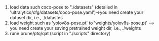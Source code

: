 1. load data such coco-pose to "./datasets" (detailed in 'ultralytics/cfg/datasets/coco-pose.yaml')->you need create your dataset dir, i.e., ./datastes
2. load weight such as 'yolov8s-pose.pt' to 'weights/yolov8s-pose.pt' --> you need create your saving pretrained weight dir, i.e., ./weights
3. rune prune/ptq/qat (script in "./scripts" directory)
